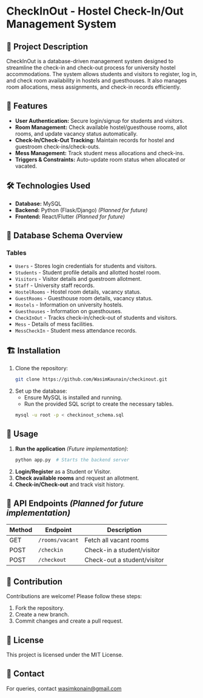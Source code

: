 # CheckInOut - Hostel Check-In/Out Management System

## 📌 Project Description
CheckInOut is a database-driven management system designed to streamline the check-in and check-out process for university hostel accommodations. The system allows students and visitors to register, log in, and check room availability in hostels and guesthouses. It also manages room allocations, mess assignments, and check-in records efficiently.

## 🚀 Features
- **User Authentication:** Secure login/signup for students and visitors.
- **Room Management:** Check available hostel/guesthouse rooms, allot rooms, and update vacancy status automatically.
- **Check-In/Check-Out Tracking:** Maintain records for hostel and guestroom check-ins/check-outs.
- **Mess Management:** Track student mess allocations and check-ins.
- **Triggers & Constraints:** Auto-update room status when allocated or vacated.

## 🛠️ Technologies Used
- **Database:** MySQL
- **Backend:** Python (Flask/Django) *(Planned for future)*
- **Frontend:** React/Flutter *(Planned for future)*

## 📂 Database Schema Overview
### **Tables**
- `Users` - Stores login credentials for students and visitors.
- `Students` - Student profile details and allotted hostel room.
- `Visitors` - Visitor details and guestroom allotment.
- `Staff` - University staff records.
- `HostelRooms` - Hostel room details, vacancy status.
- `GuestRooms` - Guesthouse room details, vacancy status.
- `Hostels` - Information on university hostels.
- `Guesthouses` - Information on guesthouses.
- `CheckInOut` - Tracks check-in/check-out of students and visitors.
- `Mess` - Details of mess facilities.
- `MessCheckIn` - Student mess attendance records.

## 🏗️ Installation
1. Clone the repository:
   ```sh
   git clone https://github.com/WasimKaunain/checkinout.git
   ```
2. Set up the database:
   - Ensure MySQL is installed and running.
   - Run the provided SQL script to create the necessary tables.
   ```sh
   mysql -u root -p < checkinout_schema.sql
   ```

## 📌 Usage
1. **Run the application** *(Future implementation)*:
   ```sh
   python app.py  # Starts the backend server
   ```
2. **Login/Register** as a Student or Visitor.
3. **Check available rooms** and request an allotment.
4. **Check-in/Check-out** and track visit history.

## 📖 API Endpoints *(Planned for future implementation)*
| Method | Endpoint | Description |
|--------|----------------|----------------|
| GET | `/rooms/vacant` | Fetch all vacant rooms |
| POST | `/checkin` | Check-in a student/visitor |
| POST | `/checkout` | Check-out a student/visitor |

## 🤝 Contribution
Contributions are welcome! Please follow these steps:
1. Fork the repository.
2. Create a new branch.
3. Commit changes and create a pull request.

## 📜 License
This project is licensed under the MIT License.

## 📩 Contact
For queries, contact wasimkonain@gmail.com

